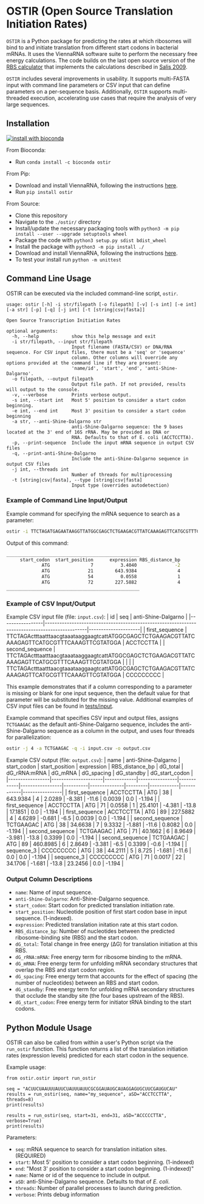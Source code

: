 # OSTIR (Open Source Translation Initiation Rates)

`OSTIR` is a
Python package for predicting the rates at which ribosomes will bind to and initiate
translation from different start codons in bacterial mRNAs. It uses the ViennaRNA software
suite to perform the necessary free energy calculations. The code builds on the last open
source version of the
[RBS calculator](https://github.com/hsalis/Ribosome-Binding-Site-Calculator-v1.0)
that implements the calculations described in [Salis 2009](https://doi.org/10.1038/nbt.1568).

`OSTIR` includes several improvements in usability. It supports multi-FASTA
input with command line parameters or CSV input that can define
parameters on a per-sequence basis. Additionally, `OSTIR` supports multi-threaded
execution, accelerating use cases that require the analysis of very large sequences.

## Installation
[![install with bioconda](https://img.shields.io/badge/install%20with-bioconda-brightgreen.svg?style=flat)](http://bioconda.github.io/recipes/ostir/README.html)

From Bioconda:
- Run `conda install -c bioconda ostir`

From Pip:
- Download and install ViennaRNA, following the instructions [here](https://www.tbi.univie.ac.at/RNA/).
- Run `pip install ostir`

From Source:
- Clone this repository
- Navigate to the `./ostir/` directory
- Install/update the necessary packaging tools with `python3 -m pip install --user --upgrade setuptools wheel`
- Package the code with `python3 setup.py sdist bdist_wheel`
- Install the package with `python3 -m pip install ./`
- Download and install ViennaRNA, following the instructions [here](https://www.tbi.univie.ac.at/RNA/).
- To test your install run `python -m unittest`

## Command Line Usage

OSTIR can be executed via the included command-line script, `ostir`.

```
usage: ostir [-h] -i str/filepath [-o filepath] [-v] [-s int] [-e int] [-a str] [-p] [-q] [-j int] [-t [string|csv|fasta]]

Open Source Transcription Initiation Rates

optional arguments:
  -h, --help            show this help message and exit
  -i str/filepath, --input str/filepath
                        Input filename (FASTA/CSV) or DNA/RNA sequence. For CSV input files, there must be a 'seq' or 'sequence'
                        column. Other columns will override any options provided at the command line if they are present:
                        'name/id', 'start', 'end', 'anti-Shine-Dalgarno'.
  -o filepath, --output filepath
                        Output file path. If not provided, results will output to the console.
  -v, --verbose         Prints verbose output.
  -s int, --start int   Most 5' position to consider a start codon beginning.
  -e int, --end int     Most 3' position to consider a start codon beginning
  -a str, --anti-Shine-Dalgarno str
                        anti-Shine-Dalgarno sequence: the 9 bases located at the 3' end of 16S rRNA. May be provided as DNA or
                        RNA. Defaults to that of E. coli (ACCTCCTTA).
  -p, --print-sequence  Include the input mRNA sequence in output CSV files
  -q, --print-anti-Shine-Dalgarno
                        Include the anti-Shine-Dalgarno sequence in output CSV files
  -j int, --threads int
                        Number of threads for multiprocessing
  -t [string|csv|fasta], --type [string|csv|fasta]
                        Input type (overrides autodetection)
```

### Example of Command Line Input/Output

Example command for specifying the mRNA sequence to search as a parameter:
```bash
ostir -i TTCTAGATGAGAATAAGGTTATGGCGAGCTCTGAAGACGTTATCAAAGAGTTCATGCGTTTCAAAGTTCGTATGGAAGGT 
```

Output of this command:
```bash
_________________________________________________
     start_codon  start_position      expression RBS_distance_bp        dG_total    dG_rRNA:mRNA         dG_mRNA      dG_spacing      dG_standby  dG_start_codon
             ATG               7          3.4040              -2         15.1346         -1.9810         -1.1000         17.2096          0.0000         -1.1940
             ATG              21        643.9384               4          2.0289         -5.2810         -8.5000          0.0039          0.0000         -1.1940
             ATG              54          0.0558               1         25.4101         -4.3810        -13.8000         17.1851          0.0000         -1.1940
             ATG              72        227.5882               4          4.6289         -0.6810         -6.5000          0.0039          0.0000         -1.1940
_________________________________________________
```

### Example of CSV Input/Output

Example CSV input file (file: `input.csv`):
| id              | seq                                                                                           | anti-Shine-Dalgarno |
|-----------------|-----------------------------------------------------------------------------------------------|---------------------|
| first_sequence  | TTCTAGActttaatttaacgtaaataaggaagtcattATGGCGAGCTCTGAAGACGTTATCAAAGAGTTCATGCGTTTCAAAGTTCGTATGGA | ACCTCCTTA           |
| second_sequence | TTCTAGActttaatttaacgtaaataaggaagtcattATGGCGAGCTCTGAAGACGTTATCAAAGAGTTCATGCGTTTCAAAGTTCGTATGGA |                     |
|                 | TTCTAGActttaatttaacgtaaataaggaagtcattATGGCGAGCTCTGAAGACGTTATCAAAGAGTTCATGCGTTTCAAAGTTCGTATGGA | CCCCCCCCC           |

This example demonstrates that if a column corresponding to a parameter is missing or blank for one input sequence, then the default value for that parameter will be substituted for the missing value. Additional examples of CSV input files can be found in [tests/input](tests/input). 

Example command that specifies CSV input and output files, assigns `TCTGAAGAC` as the default anti-Shine-Dalgarno sequence, includes the anti-Shine-Dalgarno sequence as a column in the output, and uses four threads for parallelization:
```bash
ostir -j 4 -a TCTGAAGAC -q -i input.csv -o output.csv
```

Example CSV output (file: `output.csv`):
| name            | anti-Shine-Dalgarno | start_codon | start_position | expression | RBS_distance_bp | dG_total | dG_rRNA:mRNA | dG_mRNA | dG_spacing | dG_standby | dG_start_codon |
|-----------------|---------------------|-------------|----------------|------------|-----------------|----------|--------------|---------|------------|------------|----------------|
| first_sequence  | ACCTCCTTA           | ATG         | 38             | 643.9384   | 4               | 2.0289   | -8.381       | -11.6   | 0.0039     | 0.0        | -1.194         |
| first_sequence  | ACCTCCTTA           | ATG         | 71             | 0.0558     | 1               | 25.4101  | -4.381       | -13.8   | 17.1851    | 0.0        | -1.194         |
| first_sequence  | ACCTCCTTA           | ATG         | 89             | 227.5882   | 4               | 4.6289   | -0.681       | -6.5    | 0.0039     | 0.0        | -1.194         |
| second_sequence | TCTGAAGAC           | ATG         | 38             | 34.6638    | 7               | 9.3332   | -1.881       | -11.6   | 0.8082     | 0.0        | -1.194         |
| second_sequence | TCTGAAGAC           | ATG         | 71             | 40.1662    | 6               | 8.9649   | -3.981       | -13.8   | 0.3399     | 0.0        | -1.194         |
| second_sequence | TCTGAAGAC           | ATG         | 89             | 460.8985   | 6               | 2.8649   | -3.381       | -6.5    | 0.3399     | -0.6       | -1.194         |
| sequence_3      | CCCCCCCCC           | ATG         | 38             | 44.2111    | 5               | 8.725    | -1.681       | -11.6   | 0.0        | 0.0        | -1.194         |
| sequence_3      | CCCCCCCCC           | ATG         | 71             | 0.0017     | 22              | 34.1706  | -1.681       | -13.8   | 23.2456    | 0.0        | -1.194         |


### Output Column Descriptions
- `name`: Name of input sequence.
- `anti-Shine-Dalgarno`: Anti-Shine-Dalgarno sequence.
- `start_codon`: Start codon for predicted translation initiation rate.
- `start_position`: Nucleotide position of first start codon base in input sequence. (1-indexed).
- `expression`: Predicted translation initation rate at this start codon.
- `RBS_distance_bp`: Number of nucleotides between the predicted ribosome-binding site (RBS) and the start codon.
- `dG_total`: Total change in free energy (ΔG) for translation initiation at this RBS.
- `dG_rRNA:mRNA`: Free energy term for ribosome binding to the mRNA.
- `dG_mRNA`: Free energy term for unfolding mRNA secondary structures that overlap the RBS and start codon region.
- `dG_spacing`: Free energy term that accounts for the effect of spacing (the number of nucleotides) between an RBS and start codon.
- `dG_standby`: Free energy term for unfolding mRNA secondary structures that occlude the standby site (the four bases upstream of the RBS).
- `dG_start_codon`: Free energy term for initiator tRNA binding to the start codons.

## Python Module Usage

OSTIR can also be called from within a user's Python script via the `run_ostir` function. This function returns a list of
the translation initiation rates (expression levels) predicted for each start codon in the sequence.

Example usage:
```python3
from ostir.ostir import run_ostir

seq = "ACUUCUAAUUUAUUCUAUUUAUUCGCGGAUAUGCAUAGGAGUGCUUCGAUGUCAU"
results = run_ostir(seq, name="my_sequence", aSD="ACCTCCTTA", threads=8)
print(results)

results = run_ostir(seq, start=31, end=31, aSD="ACCCCCTTA", verbose=True)
print(results)
```

Parameters:
- `seq`: mRNA sequence to search for translation initiation sites. (REQUIRED)
- `start`: Most 5' position to consider a start codon beginning. (1-indexed)
- `end`: "Most 3' position to consider a start codon beginning. (1-indexed)"
- `name`: Name or id of the sequence to include in output.
- `aSD`: anti-Shine-Dalgarno sequence. Defaults to that of *E. coli*.
- `threads`: Number of parallel processes to launch during prediction.
- `verbose`: Prints debug information
